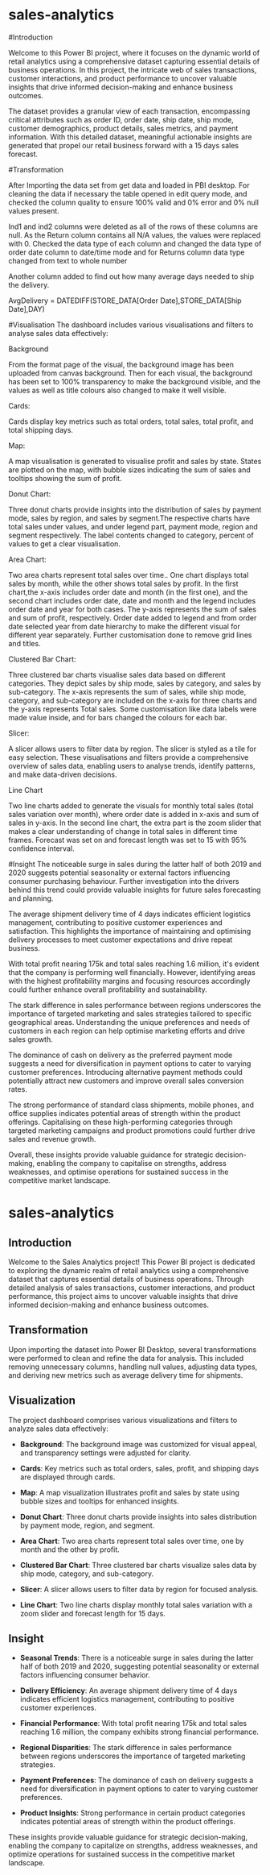 # sales-analytics
#Introduction

Welcome to this Power BI project, where it focuses on the dynamic world of retail analytics using a comprehensive dataset capturing essential details of  business operations. In this project, the intricate web of sales transactions, customer interactions, and product performance to uncover valuable insights that drive informed decision-making and enhance business outcomes.

The dataset provides a granular view of each transaction, encompassing critical attributes such as order ID, order date, ship date, ship mode, customer demographics, product details, sales metrics, and payment information. With this detailed dataset, meaningful actionable insights are generated that propel our retail business forward with a 15 days sales forecast.

#Transformation

After Importing the data set from get data and loaded in PBI desktop. For cleaning the data if necessary the table opened in edit query mode, and checked the column quality to ensure 100% valid and 0% error and 0% null values present. 

Ind1 and ind2 columns were deleted as all of the rows of these columns are null. 
As the Return column contains all N/A values, the values were replaced with 0.
Checked the data type of each column and changed the data type of order date column to date/time mode and for Returns column data type changed from text to whole number

Another column added to find out how many average days needed to ship the delivery.

AvgDelivery = DATEDIFF(STORE_DATA[Order Date],STORE_DATA[Ship Date],DAY)


#Visualisation
The dashboard includes various visualisations and filters to analyse sales data effectively:

Background

From the format page of the visual, the background image has been uploaded from canvas background. 
Then for each visual, the background has been set to 100% transparency to make the background visible, and the values as well as title colours also changed to make it well visible. 

Cards:

Cards display key metrics such as total orders, total sales, total profit, and total shipping days.

Map:

A map visualisation is generated to visualise profit and sales by state. States are plotted on the map, with bubble sizes indicating the sum of sales and tooltips showing the sum of profit.

Donut Chart:

Three donut charts provide insights into the distribution of sales by payment mode, sales by region, and sales by segment.The respective charts have total sales under values, and under legend part, payment mode,  region and segment respectively. The label contents changed to category, percent of values to get a clear visualisation.

Area Chart:

Two area charts represent total sales over time.. One chart displays total sales by month, while the other shows total sales by profit. In the first chart,the x-axis includes order date and month (in the first one), and the second chart includes order date, date and month and the legend includes order date and year for both cases. The y-axis represents the sum of sales and sum of profit, respectively. Order date added to legend and from order date selected year from date hierarchy to make the different visual for different year separately. Further customisation done to remove grid lines and titles.

Clustered Bar Chart:

Three clustered bar charts visualise sales data based on different categories. They depict sales by ship mode, sales by category, and sales by sub-category. The x-axis represents the sum of sales, while ship mode, category, and sub-category are included on the x-axis for three charts and the y-axis represents Total sales. Some customisation like data labels were made value inside, and for bars changed the colours for each bar.

Slicer:

A slicer allows users to filter data by region. The slicer is styled as a tile for easy selection.
These visualisations and filters provide a comprehensive overview of sales data, enabling users to analyse trends, identify patterns, and make data-driven decisions.

Line Chart

Two line charts added to generate the visuals for monthly total sales (total sales variation over month), where order date is added in x-axis and sum of sales in y-axis. In the second line chart, the extra part is the zoom slider that makes a clear understanding of change in total sales in different time frames. Forecast was set on and forecast length was set to 15 with 95% confidence interval.

#Insight
The noticeable surge in sales during the latter half of both 2019 and 2020 suggests potential seasonality or external factors influencing consumer purchasing behaviour. Further investigation into the drivers behind this trend could provide valuable insights for future sales forecasting and planning.

The average shipment delivery time of 4 days indicates efficient logistics management, contributing to positive customer experiences and satisfaction. This highlights the importance of maintaining and optimising delivery processes to meet customer expectations and drive repeat business.

With total profit nearing 175k and total sales reaching 1.6 million, it's evident that the company is performing well financially. However, identifying areas with the highest profitability margins and focusing resources accordingly could further enhance overall profitability and sustainability.

The stark difference in sales performance between regions underscores the importance of targeted marketing and sales strategies tailored to specific geographical areas. Understanding the unique preferences and needs of customers in each region can help optimise marketing efforts and drive sales growth.

The dominance of cash on delivery as the preferred payment mode suggests a need for diversification in payment options to cater to varying customer preferences. Introducing alternative payment methods could potentially attract new customers and improve overall sales conversion rates.

The strong performance of standard class shipments, mobile phones, and office supplies indicates potential areas of strength within the product offerings. Capitalising on these high-performing categories through targeted marketing campaigns and product promotions could further drive sales and revenue growth.

Overall, these insights provide valuable guidance for strategic decision-making, enabling the company to capitalise on strengths, address weaknesses, and optimise operations for sustained success in the competitive market landscape.

# sales-analytics

## Introduction

Welcome to the Sales Analytics project! This Power BI project is dedicated to exploring the dynamic realm of retail analytics using a comprehensive dataset that captures essential details of business operations. Through detailed analysis of sales transactions, customer interactions, and product performance, this project aims to uncover valuable insights that drive informed decision-making and enhance business outcomes.

## Transformation

Upon importing the dataset into Power BI Desktop, several transformations were performed to clean and refine the data for analysis. This included removing unnecessary columns, handling null values, adjusting data types, and deriving new metrics such as average delivery time for shipments.

## Visualization

The project dashboard comprises various visualizations and filters to analyze sales data effectively:

- **Background**: The background image was customized for visual appeal, and transparency settings were adjusted for clarity.
  
- **Cards**: Key metrics such as total orders, sales, profit, and shipping days are displayed through cards.

- **Map**: A map visualization illustrates profit and sales by state using bubble sizes and tooltips for enhanced insights.

- **Donut Chart**: Three donut charts provide insights into sales distribution by payment mode, region, and segment.

- **Area Chart**: Two area charts represent total sales over time, one by month and the other by profit.

- **Clustered Bar Chart**: Three clustered bar charts visualize sales data by ship mode, category, and sub-category.

- **Slicer**: A slicer allows users to filter data by region for focused analysis.

- **Line Chart**: Two line charts display monthly total sales variation with a zoom slider and forecast length for 15 days.

## Insight

- **Seasonal Trends**: There is a noticeable surge in sales during the latter half of both 2019 and 2020, suggesting potential seasonality or external factors influencing consumer behavior.

- **Delivery Efficiency**: An average shipment delivery time of 4 days indicates efficient logistics management, contributing to positive customer experiences.

- **Financial Performance**: With total profit nearing 175k and total sales reaching 1.6 million, the company exhibits strong financial performance.

- **Regional Disparities**: The stark difference in sales performance between regions underscores the importance of targeted marketing strategies.

- **Payment Preferences**: The dominance of cash on delivery suggests a need for diversification in payment options to cater to varying customer preferences.

- **Product Insights**: Strong performance in certain product categories indicates potential areas of strength within the product offerings.

These insights provide valuable guidance for strategic decision-making, enabling the company to capitalize on strengths, address weaknesses, and optimize operations for sustained success in the competitive market landscape.








 
